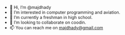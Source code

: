 - 👋 Hi, I’m @majdhady
- 👀 I’m interested in computer programming and aviation.
- 🌱 I’m currently a freshman in high school.
- 💞️ I’m looking to collaborate on coodin.
- 📫 You can reach me on majdhady@gmail.com

<!---
majdhady/majdhady is a ✨ special ✨ repository because its `README.md` (this file) appears on your GitHub profile.
You can click the Preview link to take a look at your changes.
--->
